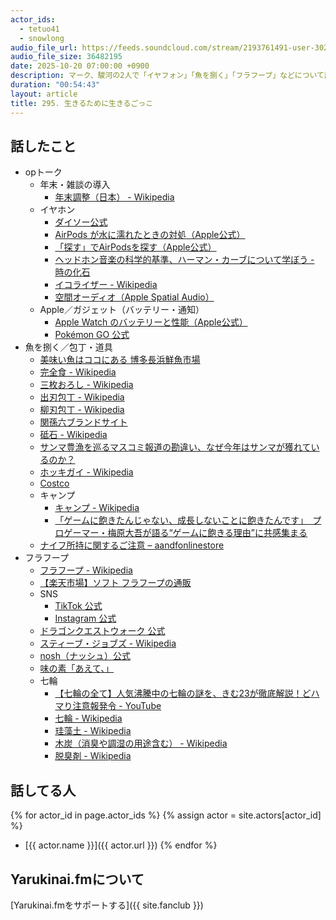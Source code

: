 ```yaml
---
actor_ids:
  - tetuo41
  - snowlong
audio_file_url: https://feeds.soundcloud.com/stream/2193761491-user-302747142-yarukinai-295-2025_10_20.mp3
audio_file_size: 36482195
date: 2025-10-20 07:00:00 +0900
description: マーク、駿河の2人で「イヤフォン」「魚を捌く」「フラフープ」などについて話しました。
duration: "00:54:43"
layout: article
title: 295. 生きるために生きるごっこ
---
```


## 話したこと
- opトーク
  - 年末・雑談の導入
    - [年末調整（日本） - Wikipedia](https://ja.wikipedia.org/wiki/%E5%B9%B4%E6%9C%AB%E8%AA%BF%E6%95%B4)
  - イヤホン
    - [ダイソー公式](https://jp.daisonet.com/)
    - [AirPods が水に濡れたときの対処（Apple公式）](https://support.apple.com/ja-jp/HT210711)
    - [「探す」でAirPodsを探す（Apple公式）](https://support.apple.com/ja-jp/HT207581)
    - [ヘッドホン音楽の科学的基準、ハーマン・カーブについて学ぼう - 時の化石](https://www.fossiloftime.com/entry/2024/12/21/212310)
    - [イコライザー - Wikipedia](https://ja.wikipedia.org/wiki/%E3%82%A4%E3%82%B3%E3%83%A9%E3%82%A4%E3%82%B6%E3%83%BC)
    - [空間オーディオ（Apple Spatial Audio）](https://www.apple.com/jp/airpods-3rd-generation/)
  - Apple／ガジェット（バッテリー・通知）
    - [Apple Watch のバッテリーと性能（Apple公式）](https://support.apple.com/ja-jp/HT208387)
    - [Pokémon GO 公式](https://pokemongolive.com/)
- 魚を捌く／包丁・道具
  - [美味い魚はココにある 博多長浜鮮魚市場](https://nagahamafish.jp/)
  - [完全食 - Wikipedia](https://ja.wikipedia.org/wiki/%E5%AE%8C%E5%85%A8%E9%A3%9F)
  - [三枚おろし - Wikipedia](https://ja.wikipedia.org/wiki/%E4%B8%89%E6%9E%9A%E3%81%8A%E3%82%8D%E3%81%97)
  - [出刃包丁 - Wikipedia](https://ja.wikipedia.org/wiki/%E5%87%BA%E5%88%83)
  - [柳刃包丁 - Wikipedia](https://ja.wikipedia.org/wiki/%E6%9F%B3%E5%88%83%E5%8C%85%E4%B8%81)
  - [関孫六ブランドサイト](https://www.kai-group.com/products/brand/sekimagoroku/)
  - [砥石 - Wikipedia](https://ja.wikipedia.org/wiki/%E7%A0%A5%E7%9F%B3)
  - [サンマ豊漁を巡るマスコミ報道の勘違い、なぜ今年はサンマが獲れているのか？](https://news.yahoo.co.jp/articles/5353602527d1f35bb25131a339269657dd0cd458)
  - [ホッキガイ - Wikipedia](https://ja.wikipedia.org/wiki/%E3%83%9B%E3%83%83%E3%82%AD%E3%82%AC%E3%82%A4)
  - [Costco](https://www.costco.co.jp/)
  - キャンプ
    - [キャンプ - Wikipedia](https://ja.wikipedia.org/wiki/%E3%82%AD%E3%83%A3%E3%83%B3%E3%83%97)
    - [「ゲームに飽きたんじゃない、成長しないことに飽きたんです」　プロゲーマー・梅原大吾が語る“ゲームに飽きる理由”に共感集まる](https://nlab.itmedia.co.jp/cont/articles/3263575/)
  - [ナイフ所持に関するご注意 – aandfonlinestore](https://aandfstore.com/pages/page8?srsltid=AfmBOoo-dOPaOP9M00SwD3E2-30Cvi5RIBZSDhpvMq2oA-niBrDMwW3Y)
- フラフープ
  - [フラフープ - Wikipedia](https://ja.wikipedia.org/wiki/%E3%83%95%E3%83%A9%E3%83%95%E3%83%BC%E3%83%97)
  - [【楽天市場】ソフト フラフープの通販](https://search.rakuten.co.jp/search/mall/%E3%82%BD%E3%83%95%E3%83%88+%E3%83%95%E3%83%A9%E3%83%95%E3%83%BC%E3%83%97/)
  - SNS
    - [TikTok 公式](https://www.tiktok.com/)
    - [Instagram 公式](https://www.instagram.com/)
  - [ドラゴンクエストウォーク 公式](https://www.dragonquest.jp/walk/)
  - [スティーブ・ジョブズ - Wikipedia](https://ja.wikipedia.org/wiki/%E3%82%B9%E3%83%86%E3%82%A3%E3%83%BC%E3%83%96%E3%83%BB%E3%82%B8%E3%83%A7%E3%83%96%E3%82%BA)
  - [nosh（ナッシュ）公式](https://nosh.jp/)
  - [味の素「あえて、」](https://aete.ajinomoto.co.jp/)
  - 七輪
    - [【七輪の全て】人気沸騰中の七輪の謎を、きむ23が徹底解説！どハマり注意報発令 - YouTube](https://www.youtube.com/watch?v=FlwtTw9zdrc)
    - [七輪 - Wikipedia](https://ja.wikipedia.org/wiki/%E4%B8%83%E8%BC%AA)
    - [珪藻土 - Wikipedia](https://ja.wikipedia.org/wiki/%E7%8F%AA%E8%97%BB%E5%9C%9F)
    - [木炭（消臭や調湿の用途含む） - Wikipedia](https://ja.wikipedia.org/wiki/%E6%9C%A8%E7%82%AD)
    - [脱臭剤 - Wikipedia](https://ja.wikipedia.org/wiki/%E8%84%B1%E8%87%AD%E5%89%A4)

## 話してる人
{% for actor_id in page.actor_ids %}
  {% assign actor = site.actors[actor_id] %}
- [{{ actor.name }}]({{ actor.url }})
{% endfor %}

## Yarukinai.fmについて
[Yarukinai.fmをサポートする]({{ site.fanclub }})
